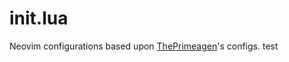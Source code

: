 # init.lua
Neovim configurations based upon [ThePrimeagen](https://github.com/ThePrimeagen)'s configs.
test
